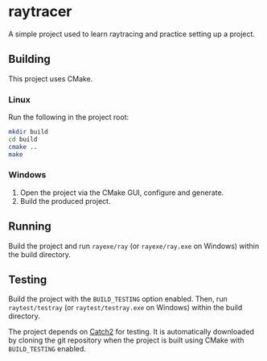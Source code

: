 # raytracer
A simple project used to learn raytracing and practice setting up a project.

## Building
This project uses CMake.

### Linux
Run the following in the project root:    
```bash
mkdir build
cd build
cmake ..
make
```
### Windows
1. Open the project via the CMake GUI, configure and generate.
2. Build the produced project.

## Running
Build the project and run `rayexe/ray` (or `rayexe/ray.exe` on Windows) within the build directory. 

## Testing
Build the project with the `BUILD_TESTING` option enabled. Then, run `raytest/testray` (or `raytest/testray.exe` on
Windows) within the build directory.

The project depends on [Catch2](https://github.com/catchorg/Catch2) for testing. It is automatically downloaded by
cloning the git repository when the project is built using CMake with `BUILD_TESTING` enabled.

